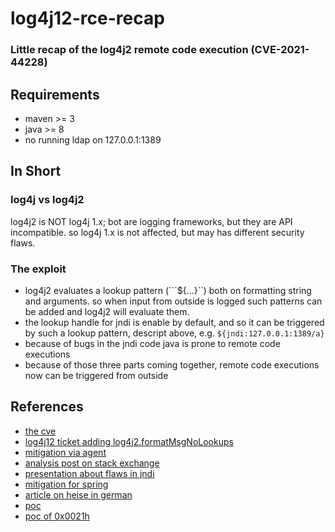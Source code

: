 # log4j12-rce-recap

### Little recap of the log4j2 remote code execution (CVE-2021-44228)

## Requirements

* maven >= 3
* java >= 8
* no running ldap on 127.0.0.1:1389

## In Short

### log4j vs log4j2

log4j2 is NOT log4j 1.x; bot are logging frameworks, but they are API incompatible. so log4j 1.x is not affected, but
may has different security flaws.

### The exploit

* log4j2 evaluates a lookup pattern (```${...}``) both on formatting string and arguments. so when input from outside is
  logged such patterns can be added and log4j2 will evaluate them.
* the lookup handle for jndi is enable by default, and so it can be triggered by such a lookup pattern, descript above,
  e.g.
  ```${jndi:127.0.0.1:1389/a}```
* because of bugs in the jndi code java is prone to remote code executions
* because of those three parts coming together, remote code executions now can be triggered from outside

## References

* [the cve](https://nvd.nist.gov/vuln/detail/CVE-2021-44228)
* [log4j12 ticket adding log4j2.formatMsgNoLookups](https://issues.apache.org/jira/browse/LOG4J2-2109)
* [mitigation via agent](https://github.com/corretto/hotpatch-for-apache-log4j2)
* [analysis post on stack exchange](https://security.stackexchange.com/a/257933)
* [presentation about flaws in jndi](https://www.blackhat.com/docs/us-16/materials/us-16-Munoz-A-Journey-From-JNDI-LDAP-Manipulation-To-RCE.pdf)
* [mitigation for spring](https://spring.io/blog/2021/12/10/log4j2-vulnerability-and-spring-boot)
* [article on heise in german](https://www.heise.de/news/Kritische-Zero-Day-Luecke-in-log4j-gefaehrdet-zahlreiche-Server-und-Apps-6291653.html)
* [poc](https://github.com/tangxiaofeng7/CVE-2021-44228-Apache-Log4j-Rce)
* [poc of 0x0021h](https://github.com/0x0021h/apache-log4j-rce)
